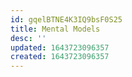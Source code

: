 ```yaml
---
id: gqelBTNE4K3IQ9bsF0S25
title: Mental Models
desc: ''
updated: 1643723096357
created: 1643723096357
---
```



